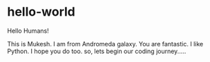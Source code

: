 # hello-world

Hello Humans!

This is Mukesh. I am from Andromeda galaxy. You are fantastic.
I like Python. I hope you do too.
so, lets begin our coding journey.....
